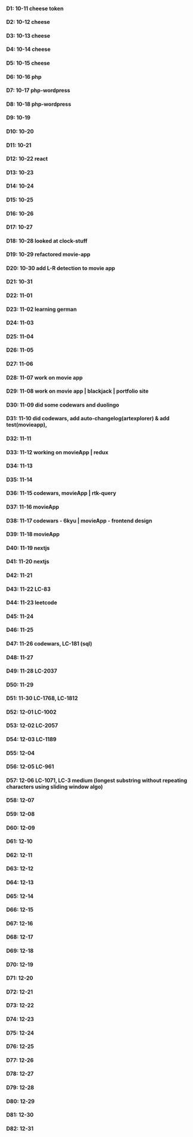 #### D1: 10-11 cheese token
#### D2: 10-12 cheese
#### D3: 10-13 cheese
#### D4: 10-14 cheese
#### D5: 10-15 cheese
#### D6: 10-16 php
#### D7: 10-17 php-wordpress
#### D8: 10-18 php-wordpress
#### D9: 10-19 
#### D10: 10-20
#### D11: 10-21
#### D12: 10-22 react
#### D13: 10-23
#### D14: 10-24
#### D15: 10-25
#### D16: 10-26
#### D17: 10-27
#### D18: 10-28 looked at clock-stuff
#### D19: 10-29 refactored movie-app
#### D20: 10-30 add L-R detection to movie app
#### D21: 10-31
#### D22: 11-01
#### D23: 11-02 learning german
#### D24: 11-03
#### D25: 11-04
#### D26: 11-05
#### D27: 11-06 
#### D28: 11-07 work on movie app
#### D29: 11-08 work on movie app | blackjack | portfolio site
#### D30: 11-09 did some codewars and duolingo
#### D31: 11-10 did codewars, add auto-changelog(artexplorer) & add test(movieapp),  
#### D32: 11-11
#### D33: 11-12 working on movieApp | redux
#### D34: 11-13
#### D35: 11-14
#### D36: 11-15 codewars, movieApp | rtk-query
#### D37: 11-16 movieApp
#### D38: 11-17 codewars - 6kyu | movieApp - frontend design
#### D39: 11-18 movieApp
#### D40: 11-19 nextjs
#### D41: 11-20 nextjs
#### D42: 11-21
#### D43: 11-22 LC-83
#### D44: 11-23 leetcode
#### D45: 11-24
#### D46: 11-25
#### D47: 11-26 codewars, LC-181 (sql)
#### D48: 11-27
#### D49: 11-28 LC-2037
#### D50: 11-29 
#### D51: 11-30 LC-1768, LC-1812
#### D52: 12-01 LC-1002
#### D53: 12-02 LC-2057
#### D54: 12-03 LC-1189
#### D55: 12-04 
#### D56: 12-05 LC-961
#### D57: 12-06 LC-1071, LC-3 medium (longest substring without repeating characters using sliding window algo)
#### D58: 12-07
#### D59: 12-08
#### D60: 12-09
#### D61: 12-10
#### D62: 12-11
#### D63: 12-12
#### D64: 12-13
#### D65: 12-14
#### D66: 12-15
#### D67: 12-16
#### D68: 12-17
#### D69: 12-18
#### D70: 12-19
#### D71: 12-20
#### D72: 12-21
#### D73: 12-22
#### D74: 12-23
#### D75: 12-24
#### D76: 12-25
#### D77: 12-26
#### D78: 12-27
#### D79: 12-28
#### D80: 12-29
#### D81: 12-30
#### D82: 12-31
